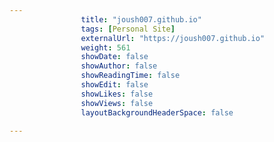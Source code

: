 ```yaml
---
                title: "joush007.github.io"
                tags: [Personal Site]
                externalUrl: "https://joush007.github.io"
                weight: 561
                showDate: false
                showAuthor: false
                showReadingTime: false
                showEdit: false
                showLikes: false
                showViews: false
                layoutBackgroundHeaderSpace: false
                
---
```

